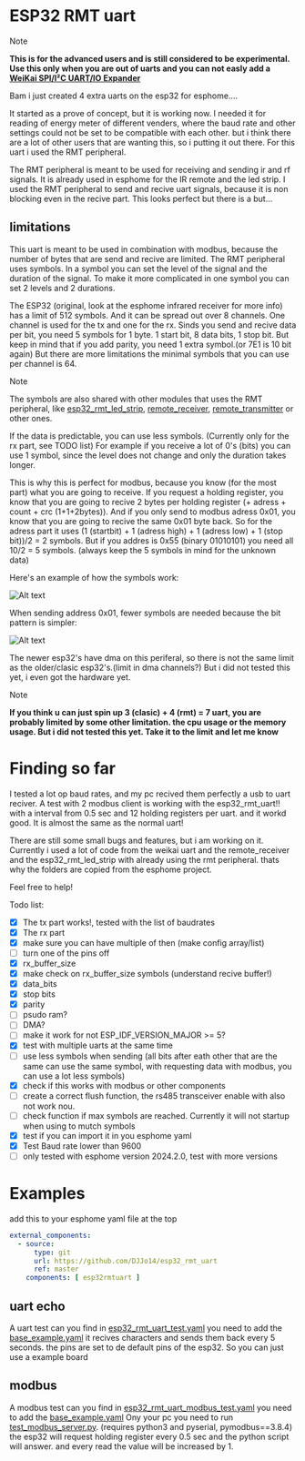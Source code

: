 # ESP32 RMT uart
> [!NOTE]  
> **This is for the advanced users and is still considered to be experimental. Use this only when you are out of uarts and you can not easly add a [WeiKai SPI/I²C UART/IO Expander](https://esphome.io/components/weikai)**

Bam i just created 4 extra uarts on the esp32 for esphome.... 

It started as a prove of concept, but it is working now. I needed it for reading of energy meter of different venders, where the baud rate and other settings could not be set to be compatible with each other. but i think there are a lot of other users that are wanting this, so i putting it out there.  For this uart i used the RMT peripheral.

The RMT peripheral is meant to be used for receiving and sending ir and rf signals. It is already used in esphome for the IR remote and the led strip.
I used the RMT peripheral to send and recive uart signals, because it is non blocking even in the recive part.
This looks perfect but there is a but...

## limitations

This uart is meant to be used in combination with modbus, because the number of bytes that are send and recive are limited.
The RMT peripheral uses symbols. In a symbol you can set the level of the signal and the duration of the signal. To make it more complicated in one symbol you can set 2 levels and 2 durations.

The ESP32 (original, look at the esphome infrared receiver for more info) has a limit of 512 symbols. And it can be spread out over 8 channels. One channel is used for the tx and one for the rx.
Sinds you send and recive data per bit, you need 5 symbols for 1 byte. 1 start bit, 8 data bits, 1 stop bit. But keep in mind that if you add parity, you need 1 extra symbol.(or 7E1 is 10 bit again)
But there are more limitations the minimal symbols that you can use per channel is 64.

> [!NOTE]  
> The symbols are also shared with other modules that uses the RMT peripheral, like [esp32_rmt_led_strip](https://esphome.io/components/light/esp32_rmt_led_strip), [remote_receiver](https://esphome.io/components/remote_receiver), [remote_transmitter](https://esphome.io/components/remote_transmitter) or other ones.

If the data is predictable, you can use less symbols. (Currently only for the rx part, see TODO list) For example if you receive a lot of 0's (bits) you can use 1 symbol, since the level does not change and only the duration takes longer.

This is why this is perfect for modbus, because you know (for the most part) what you are going to receive. If you request a holding register, you know that you are going to recive 2 bytes per holding register (+ adress + count + crc (1+1+2bytes)). And if you only send to modbus adress 0x01, you know that you are going to recive the same 0x01 byte back. So for the adress part it uses (1 (startbit) + 1 (adress high) + 1 (adress low) + 1 (stop bit))/2 = 2 symbols. 
But if you addres is 0x55 (binary 01010101) you need all 10/2 = 5 symbols. (always keep the 5 symbols in mind for the unknown data)

Here's an example of how the symbols work:

![Alt text](https://kroki.io/wavedrom/svg/eNqNj8sOgjAQRfd8xey6IbU86oPEnV-gS8OiSMUmvEIrQgj_bgcWRFxoJz3JbdJ77wxaZaXII7g6YM9QikJGQBJlNHHhJVpUnR8G8_idfU2FEfYD0UY0xmriIXxEgAgRHLFF7BB7hDZVTWIXatmoKo3AG92P1JM1BtZxvkR7lNHvSylZXBjlK5-HyO-g-yKp8t9b_Fv-MG3K1v1jG_2Qwqph6gBGdsamXeZ4eGqZwlnepGpVmU3bQdIbCR7b-Ee-1HRgdMY3yndmKw==)


When sending address 0x01, fewer symbols are needed because the bit pattern is simpler:

![Alt text](https://kroki.io/wavedrom/svg/eNqNj8kOgjAQhu88xdx6IdgW3Ei8-QR6NB6KVGzCFlsVQnh3Z-CAcHKafsk06b901mSlymO4eIDTlarQMbDEOMt8-Kg3bY2MwvHIBl9T5RR-YNapp8OdCYIkhISIsCZsCFvCjmBdVbOrD7V-miqNQfT-zPWIwsAbLiZrEfCA7u8IvGxS4cF6ofNQ-R1sWyRVvmgxCsxa_Bt-PzTly_xXtH5ohVs3ZACnG4du59EeXlancNI3bd6mzIZ2kLROQ7SSBzml9KD3-i87J2W5)

The newer esp32's have dma on this periferal, so there is not the same limit as the older/clasic esp32's.(limit in dma channels?) But i did not tested this yet, i even got the hardware yet.

> [!NOTE]  
> **If you think u can just spin up 3 (clasic) + 4 (rmt) = 7 uart, you are probably limited by some other limitation. the cpu usage or the memory usage. But i did not tested this yet. Take it to the limit and let me know**


# Finding so far
I tested a lot op baud rates, and my pc recived them perfectly a usb to uart reciver.
A test with 2 modbus client is working with the esp32_rmt_uart!! with a interval from 0.5 sec and 12 holding registers per uart. and it workd good. It is almost the same as the normal uart!

There are still some small bugs and features, but i am working on it.
Currently i used a lot of code from the weikai uart and the remote_receiver and the esp32_rmt_led_strip with already using the rmt peripheral.
thats why the folders are copied from the esphome project.

Feel free to help!

Todo list:
- [x] The tx part works!, tested with the list of baudrates
- [x] The rx part 
- [x] make sure you can have multiple of then (make config array/list)
- [ ] turn one of the pins off
- [x] rx_buffer_size 
- [x] make check on rx_buffer_size symbols (understand recive buffer!)
- [x] data_bits 
- [x] stop bits
- [x] parity 
- [ ] psudo ram?
- [ ] DMA?
- [ ] make it work for not ESP_IDF_VERSION_MAJOR >= 5?
- [X] test with multiple uarts at the same time
- [ ] use less symbols when sending (all bits after eath other that are the same can use the same symbol, with requesting data with modbus, you can use a lot less symbols)
- [x] check if this works with modbus or other components
- [ ] create a correct flush function, the rs485 transceiver enable with also not work nou. 
- [ ] check function if max symbols are reached. Currently it will not startup when using to mutch symbols
- [X] test if you can import it in you esphome yaml
- [X] Test Baud rate lower than 9600
- [ ] only tested with esphome version 2024.2.0, test with more versions

# Examples
add this to your esphome yaml file at the top
```yaml
external_components:
  - source:
      type: git
      url: https://github.com/DJJo14/esp32_rmt_uart
      ref: master
    components: [ esp32rmtuart ]
```

## uart echo
A uart test can you find in [esp32_rmt_uart_test.yaml](esp32_rmt_uart_test.yaml) you need to add the [base_example.yaml](base_example.yaml)
it recives characters and sends them back every 5 seconds. the pins are set to de default pins of the esp32. So you can just use a example board

## modbus
A modbus test can you find in [esp32_rmt_uart_modbus_test.yaml](esp32_rmt_uart_modbus_test.yaml) you need to add the [base_example.yaml](base_example.yaml)
Ony your pc you need to run [test_modbus_server.py](test_modbus_server.py). (requires python3 and pyserial, pymodbus==3.8.4)
the esp32 will request holding register every 0.5 sec and the python script will answer. and every read the value will be increased by 1.

